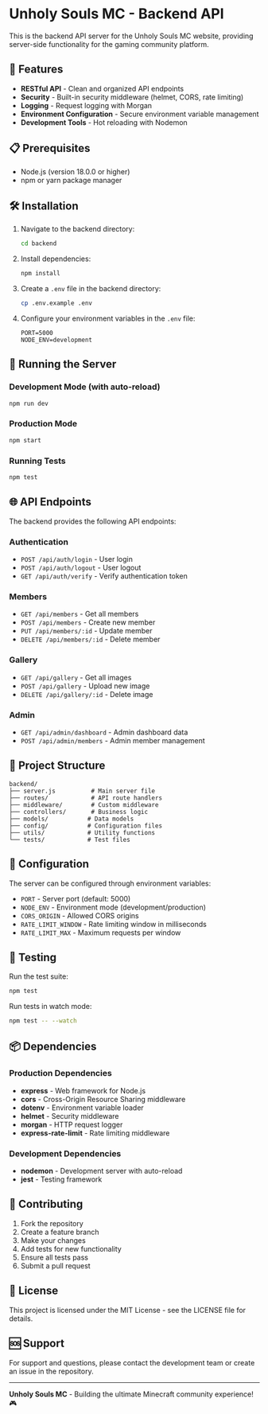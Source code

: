 # Unholy Souls MC - Backend API

This is the backend API server for the Unholy Souls MC website, providing server-side functionality for the gaming community platform.

## 🚀 Features

- **RESTful API** - Clean and organized API endpoints
- **Security** - Built-in security middleware (helmet, CORS, rate limiting)
- **Logging** - Request logging with Morgan
- **Environment Configuration** - Secure environment variable management
- **Development Tools** - Hot reloading with Nodemon

## 📋 Prerequisites

- Node.js (version 18.0.0 or higher)
- npm or yarn package manager

## 🛠️ Installation

1. Navigate to the backend directory:
   ```bash
   cd backend
   ```

2. Install dependencies:
   ```bash
   npm install
   ```

3. Create a `.env` file in the backend directory:
   ```bash
   cp .env.example .env
   ```

4. Configure your environment variables in the `.env` file:
   ```env
   PORT=5000
   NODE_ENV=development
   ```

## 🚀 Running the Server

### Development Mode (with auto-reload)
```bash
npm run dev
```

### Production Mode
```bash
npm start
```

### Running Tests
```bash
npm test
```

## 🌐 API Endpoints

The backend provides the following API endpoints:

### Authentication
- `POST /api/auth/login` - User login
- `POST /api/auth/logout` - User logout
- `GET /api/auth/verify` - Verify authentication token

### Members
- `GET /api/members` - Get all members
- `POST /api/members` - Create new member
- `PUT /api/members/:id` - Update member
- `DELETE /api/members/:id` - Delete member

### Gallery
- `GET /api/gallery` - Get all images
- `POST /api/gallery` - Upload new image
- `DELETE /api/gallery/:id` - Delete image

### Admin
- `GET /api/admin/dashboard` - Admin dashboard data
- `POST /api/admin/members` - Admin member management

## 📁 Project Structure

```
backend/
├── server.js          # Main server file
├── routes/            # API route handlers
├── middleware/        # Custom middleware
├── controllers/       # Business logic
├── models/           # Data models
├── config/           # Configuration files
├── utils/            # Utility functions
└── tests/            # Test files
```

## 🔧 Configuration

The server can be configured through environment variables:

- `PORT` - Server port (default: 5000)
- `NODE_ENV` - Environment mode (development/production)
- `CORS_ORIGIN` - Allowed CORS origins
- `RATE_LIMIT_WINDOW` - Rate limiting window in milliseconds
- `RATE_LIMIT_MAX` - Maximum requests per window

## 🧪 Testing

Run the test suite:
```bash
npm test
```

Run tests in watch mode:
```bash
npm test -- --watch
```

## 📦 Dependencies

### Production Dependencies
- **express** - Web framework for Node.js
- **cors** - Cross-Origin Resource Sharing middleware
- **dotenv** - Environment variable loader
- **helmet** - Security middleware
- **morgan** - HTTP request logger
- **express-rate-limit** - Rate limiting middleware

### Development Dependencies
- **nodemon** - Development server with auto-reload
- **jest** - Testing framework

## 🤝 Contributing

1. Fork the repository
2. Create a feature branch
3. Make your changes
4. Add tests for new functionality
5. Ensure all tests pass
6. Submit a pull request

## 📄 License

This project is licensed under the MIT License - see the LICENSE file for details.

## 🆘 Support

For support and questions, please contact the development team or create an issue in the repository.

---

**Unholy Souls MC** - Building the ultimate Minecraft community experience! 🎮
